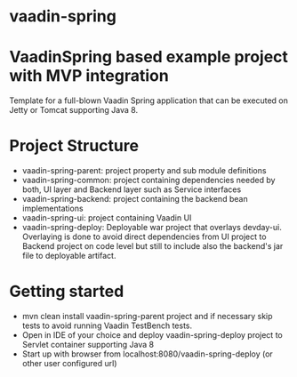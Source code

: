 # vaadin-spring
VaadinSpring based example project with MVP integration
==============

Template for a full-blown Vaadin Spring application that can be executed on Jetty or Tomcat supporting Java 8.

Project Structure
=================

* vaadin-spring-parent: project property and sub module definitions
* vaadin-spring-common: project containing dependencies needed by both, UI layer and Backend layer such as Service interfaces
* vaadin-spring-backend: project containing the backend bean implementations
* vaadin-spring-ui: project containing Vaadin UI
* vaadin-spring-deploy: Deployable war project that overlays devday-ui. Overlaying is done to avoid direct dependencies from UI project to Backend project on code level but still to include also the backend's jar file to deployable artifact.


Getting started
=================

* mvn clean install vaadin-spring-parent project and if necessary skip tests to avoid running Vaadin TestBench tests.
* Open in IDE of your choice and deploy vaadin-spring-deploy project to Servlet container supporting Java 8
* Start up with browser from localhost:8080/vaadin-spring-deploy (or other user configured url)
